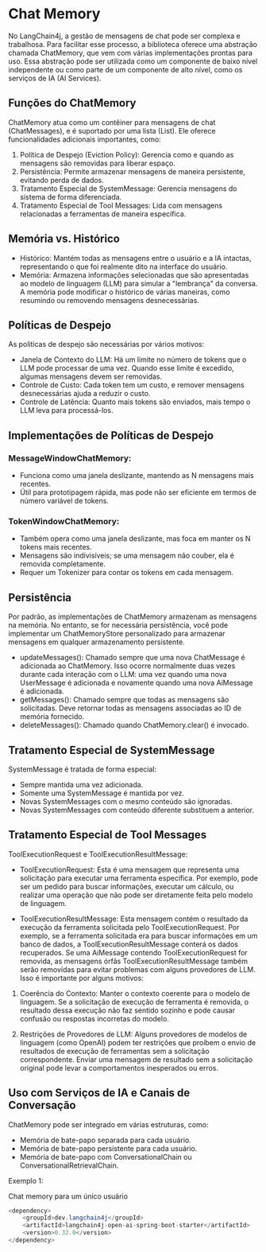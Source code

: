 # Chat Memory

No LangChain4j, a gestão de mensagens de chat pode ser complexa e trabalhosa. Para facilitar esse processo, a biblioteca oferece uma abstração chamada ChatMemory, que vem com várias implementações prontas para uso. Essa abstração pode ser utilizada como um componente de baixo nível independente ou como parte de um componente de alto nível, como os serviços de IA (AI Services).

## Funções do ChatMemory

ChatMemory atua como um contêiner para mensagens de chat (ChatMessages), e é suportado por uma lista (List). Ele oferece funcionalidades adicionais importantes, como:

1. Política de Despejo (Eviction Policy): Gerencia como e quando as mensagens são removidas para liberar espaço.
2. Persistência: Permite armazenar mensagens de maneira persistente, evitando perda de dados.
3. Tratamento Especial de SystemMessage: Gerencia mensagens do sistema de forma diferenciada.
4. Tratamento Especial de Tool Messages: Lida com mensagens relacionadas a ferramentas de maneira específica.

## Memória vs. Histórico

- Histórico: Mantém todas as mensagens entre o usuário e a IA intactas, representando o que foi realmente dito na interface do usuário.
- Memória: Armazena informações selecionadas que são apresentadas ao modelo de linguagem (LLM) para simular a "lembrança" da conversa. A memória pode modificar o histórico de várias maneiras, como resumindo ou removendo mensagens desnecessárias.

## Políticas de Despejo

As políticas de despejo são necessárias por vários motivos:

- Janela de Contexto do LLM: Há um limite no número de tokens que o LLM pode processar de uma vez. Quando esse limite é excedido, algumas mensagens devem ser removidas.
- Controle de Custo: Cada token tem um custo, e remover mensagens desnecessárias ajuda a reduzir o custo.
- Controle de Latência: Quanto mais tokens são enviados, mais tempo o LLM leva para processá-los.

## Implementações de Políticas de Despejo

### MessageWindowChatMemory:

- Funciona como uma janela deslizante, mantendo as N mensagens mais recentes.
- Útil para prototipagem rápida, mas pode não ser eficiente em termos de número variável de tokens.

### TokenWindowChatMemory:

- Também opera como uma janela deslizante, mas foca em manter os N tokens mais recentes.
- Mensagens são indivisíveis; se uma mensagem não couber, ela é removida completamente.
- Requer um Tokenizer para contar os tokens em cada mensagem.

## Persistência

Por padrão, as implementações de ChatMemory armazenam as mensagens na memória. No entanto, se for necessária persistência, você pode implementar um ChatMemoryStore personalizado para armazenar mensagens em qualquer armazenamento persistente.

- updateMessages(): Chamado sempre que uma nova ChatMessage é adicionada ao ChatMemory. Isso ocorre normalmente duas vezes durante cada interação com o LLM: uma vez quando uma nova UserMessage é adicionada e novamente quando uma nova AiMessage é adicionada.
- getMessages(): Chamado sempre que todas as mensagens são solicitadas. Deve retornar todas as mensagens associadas ao ID de memória fornecido.
- deleteMessages(): Chamado quando ChatMemory.clear() é invocado.

## Tratamento Especial de SystemMessage

SystemMessage é tratada de forma especial:

- Sempre mantida uma vez adicionada.
- Somente uma SystemMessage é mantida por vez.
- Novas SystemMessages com o mesmo conteúdo são ignoradas.
- Novas SystemMessages com conteúdo diferente substituem a anterior.

## Tratamento Especial de Tool Messages

ToolExecutionRequest e ToolExecutionResultMessage:

- ToolExecutionRequest: Esta é uma mensagem que representa uma solicitação para executar uma ferramenta específica. Por exemplo, pode ser um pedido para buscar informações, executar um cálculo, ou realizar uma operação que não pode ser diretamente feita pelo modelo de linguagem.

- ToolExecutionResultMessage: Esta mensagem contém o resultado da execução da ferramenta solicitada pelo ToolExecutionRequest. Por exemplo, se a ferramenta solicitada era para buscar informações em um banco de dados, a ToolExecutionResultMessage conterá os dados recuperados.
  Se uma AiMessage contendo ToolExecutionRequest for removida, as mensagens órfãs ToolExecutionResultMessage também serão removidas para evitar problemas com alguns provedores de LLM. Isso é importante por alguns motivos:

1. Coerência do Contexto: Manter o contexto coerente para o modelo de linguagem. Se a solicitação de execução de ferramenta é removida, o resultado dessa execução não faz sentido sozinho e pode causar confusão ou respostas incorretas do modelo.

2. Restrições de Provedores de LLM: Alguns provedores de modelos de linguagem (como OpenAI) podem ter restrições que proíbem o envio de resultados de execução de ferramentas sem a solicitação correspondente. Enviar uma mensagem de resultado sem a solicitação original pode levar a comportamentos inesperados ou erros.

## Uso com Serviços de IA e Canais de Conversação

ChatMemory pode ser integrado em várias estruturas, como:

- Memória de bate-papo separada para cada usuário.
- Memória de bate-papo persistente para cada usuário.
- Memória de bate-papo com ConversationalChain ou ConversationalRetrievalChain.

Exemplo 1:

Chat memory para um único usuário

```java
<dependency>
    <groupId>dev.langchain4j</groupId>
    <artifactId>langchain4j-open-ai-spring-boot-starter</artifactId>
    <version>0.32.0</version>
</dependency>
```
